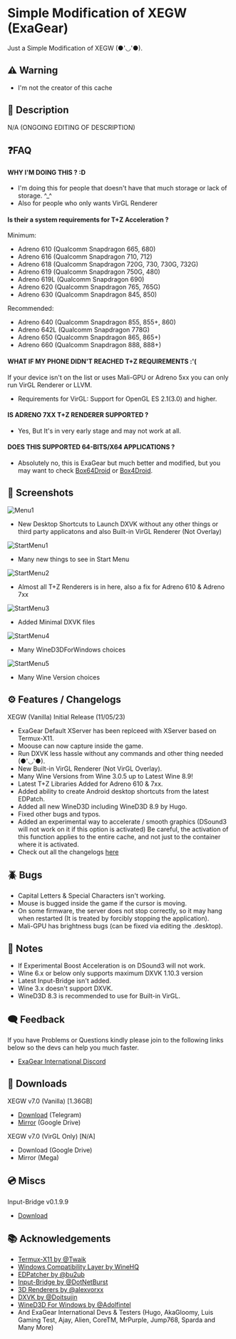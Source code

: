 
# Simple Modification of XEGW (ExaGear)

Just a Simple Modification of XEGW  (●'◡'●).

## ⚠️ Warning
- I'm not the creator of this cache
 
## 📄 Description

N/A (ONGOING EDITING OF DESCRIPTION)


## ❓FAQ

#### WHY I'M DOING THIS ? :D
- I'm doing this for people that doesn't have that much storage or lack of storage. ^_^
- Also for people who only wants VirGL Renderer
#### Is their a system requirements for T+Z Acceleration ?
Minimum:
- Adreno 610 (Qualcomm Snapdragon 665, 680)
- Adreno 616 (Qualcomm Snapdragon 710, 712)
- Adreno 618 (Qualcomm Snapdragon 720G, 730, 730G, 732G)
- Adreno 619 (Qualcomm Snapdragon 750G, 480)
- Adreno 619L (Qualcomm Snapdragon 690)
- Adreno 620 (Qualcomm Snapdragon 765, 765G)
- Adreno 630 (Qualcomm Snapdragon 845, 850)
 
Recommended:
- Adreno 640 (Qualcomm Snapdragon 855, 855+, 860)
- Adreno 642L (Qualcomm Snapdragon 778G)
- Adreno 650 (Qualcomm Snapdragon 865, 865+)
- Adreno 660 (Qualcomm Snapdragon 888, 888+)

#### WHAT IF MY PHONE DIDN'T REACHED T+Z REQUIREMENTS :'(

If your device isn't on the list or uses Mali-GPU or Adreno 5xx you can only run VirGL Renderer or LLVM.
- Requirements for VirGL: Support for OpenGL ES 2.1(3.0) and higher.

#### IS ADRENO 7XX T+Z RENDERER SUPPORTED ?
- Yes, But It's in very early stage and may not work at all.

#### DOES THIS SUPPORTED 64-BITS/X64 APPLICATIONS ?
- Absolutely no, this is ExaGear but much better and modified, but you may want to check [Box64Droid](https://github.com/Ilya114/Box64Droid) or [Box4Droid](https://github.com/Herick75/Box4Droid).



## 📲 Screenshots

![Menu1](https://media.discordapp.net/attachments/1107257434860421213/1117358948970930186/Screenshot_20230611_154438_ExaGear.jpg?width=342&height=468)
- New Desktop Shortcuts to Launch DXVK without any other things or third party applicatons and also Built-in VirGL Renderer (Not Overlay)
 
![StartMenu1](https://media.discordapp.net/attachments/1107257434860421213/1117358956004778035/Screenshot_20230611_154458_ExaGear.jpg?width=621&height=468)
- Many new things to see in Start Menu
 
![StartMenu2](https://media.discordapp.net/attachments/1107257434860421213/1117359914197729350/Screenshot_20230611_154904_ExaGear.jpg?width=621&height=468)
- Almost all T+Z Renderers is in here, also a fix for Adreno 610 & Adreno 7xx
 
![StartMenu3](https://media.discordapp.net/attachments/1107257434860421213/1117359906564083772/Screenshot_20230611_154850_ExaGear.jpg?width=619&height=468)
- Added Minimal DXVK files
 
![StartMenu4](https://media.discordapp.net/attachments/1107257434860421213/1117359897038819389/Screenshot_20230611_154836_ExaGear.jpg?width=627&height=468)
- Many WineD3DForWindows choices
 
![StartMenu5](https://media.discordapp.net/attachments/1107257434860421213/1117359888729907210/Screenshot_20230611_154815_ExaGear.jpg?width=621&height=468)
- Many Wine Version choices

## ⚙️ Features / Changelogs

XEGW (Vanilla) Initial Release (11/05/23)
- ExaGear Default XServer has been replceed with XServer based on Termux-X11.
- Moouse can now capture inside the game.
- Run DXVK less hassle without any commands and other thing needed (●'◡'●).
- New Built-in VirGL Renderer (Not VirGL Overlay).
- Many Wine Versions from Wine 3.0.5 up to Latest Wine 8.9!
- Latest T+Z Libraries Added for Adreno 610 & 7xx.
- Added ability to create Android desktop shortcuts from the latest EDPatch.
- Added all new WineD3D including WineD3D 8.9 by Hugo.
- Fixed other bugs and typos.
- Added an experimental way to accelerate / smooth graphics (DSound3 will not work on it if this option is activated)
Be careful, the activation of this function applies to the entire cache, and not just to the container where it is activated.
- Check out all the changelogs [here](https://discord.com/channels/829747132562800700/829748422889570354/1117109602463535204)
## 🪲 Bugs
- Capital Letters & Special Characters  isn't working.
- Mouse is bugged inside the game if the cursor is moving.
- On some firmware, the server does not stop correctly, so it may hang when restarted (It is treated by forcibly stopping the application).
- Mali-GPU has brightness bugs (can be fixed via editing the .desktop).
## 📝 Notes
- If Experimental Boost Acceleration is on DSound3 will not work.
- Wine 6.x or below only supports maximum DXVK 1.10.3 version
- Latest Input-Bridge isn't added.
- Wine 3.x doesn't support DXVK.
- WineD3D 8.3 is recommended to use for Built-in VirGL.


## 🗨️ Feedback

If you have Problems or Questions kindly please join to the following links below so the devs can help you much faster.

- [ExaGear International Discord](https://dsc.gg/exagear)

## 🔗 Downloads
XEGW v7.0 (Vanilla) [1.36GB]
- [Download](https://t.me/exagearallmod/67) (Telegram)
- [Mirror](https://drive.google.com/file/d/1kHEhAUJMhLRYcoZ3nw_5SC7UCvV6ckpR/view?usp=sharing) (Google Drive)
 
XEGW v7.0 (VirGL Only) [N/A]
- Download (Google Drive)
- Mirror (Mega)

## 💿 Miscs
Input-Bridge v0.1.9.9
- [Download](https://cdn.discordapp.com/attachments/1066960343651340348/1091712585084190861/InputBridge_v0.1.9.9.apk)
## 📚 Acknowledgements

 - [Termux-X11 by @Twaik](https://github.com/twaik/)
 - [Windows Compatibility Layer by WineHQ](https://www.winehq.org/)
 - [EDPatcher by @bu2ub](https://github.com/ewt45/)
 - [Input-Bridge by @DotNetBurst](https://github.com/DotNetBurst/)
 - [3D Renderers by @alexvorxx](https://github.com/alexvorxx/)
 - [DXVK by @Doitsujin](https://github.com/doitsujin/dxvk)
 - [WineD3D For Windows by @Adolfintel](https://github.com/adolfintel/wined3d4win)
 - And ExaGear International Devs & Testers (Hugo, AkaGloomy, Luis Gaming Test, Ajay, Alien, CoreTM, MrPurple, Jump768, Sparda and Many More)
